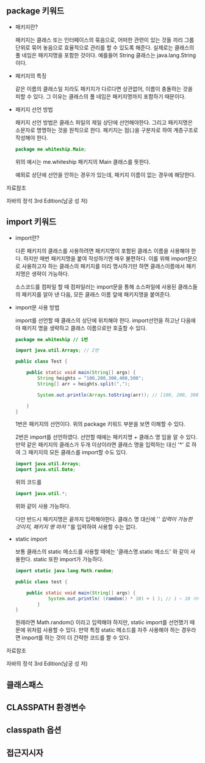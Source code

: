 ## package 키워드

- 패키지란?

  패키지는 클래스 또는 인터페이스의 묶음으로, 어떠한 관련이 있는 것들 끼리 그룹 단위로 묶어 놓음으로 효율적으로 관리를 할 수 있도록 해준다. 실제로는 클래스의 풀 네임은 패키지명을 포함한 것이다. 예를들어 String 클래스는 java.lang.String이다.

- 패키지의 특징

  같은 이름의 클래스일 지라도 패키지가 다르다면 상관없어, 이름이 충돌하는 것을 피할 수 있다. 그 이유는 클래스의 풀 네임은 패키지명까지 포함하기 때문이다.

- 패키지 선언 방법

  패키지 선언 방법은 클래스 파일의 제일 상단에 선언해야한다. 그리고 패키지명은 소문자로 명명하는 것을 원칙으로 한다. 패키지는 점(.)을 구분자로 하여 계층구조로 작성해야 한다.

    ```java
    package me.whiteship.Main;
    ```

  위의 예시는 me.whiteship 패키지의 Main 클래스를 뜻한다.

  예외로 상단에 선언을 안하는 경우가 있는데, 패키지 이름이 없는 경우에 해당한다.

자료참조

자바의 정석 3rd Edition(남궁 성 저)

## import 키워드
- import란?

  다른 패키지의 클래스를 사용하려면 패키지명이 포함된 클래스 이름을 사용해야 한다. 하지만 매번 패키지명을 붙여 작성하기엔 매우 불편하다. 이를 위해 import문으로 사용하고자 하는 클래스의 패키지를 미리 명시하기만 하면 클래스이름에서 패키지명은 생략이 가능하다.

  소스코드를 컴파일 할 때 컴파일러는 import문을 통해 소스파일에 사용된 클래스들의 패키지를 알아 낸 다음, 모든 클래스 이름 앞에 패키지명을 붙여준다.

- import문 사용 방법

  import를 선언할 때 클래스의 상단에 위치해야 한다. import선언을 하고난 다음에야 패키지 명을 생략하고 클래스 이름으로만 호출할 수 있다.

    ```java
    package me.whiteship // 1번

    import java.util.Arrays; // 2번

    public class Test {

        public static void main(String[] args) {
            String heights = "100,200,300,400,500";
            String[] arr = heights.split(",");

            System.out.println(Arrays.toString(arr)); // [100, 200, 300, 400, 500]

        }
    }
    ```

  1번은 패키지의 선언이다. 위의 package 키워드 부분을 보면 이해할 수 있다.

  2번은 import를 선언하였다. 선언할 때에는 패키지명 + 클래스 명 임을 알 수 있다. 만약 같은 패키지의 클래스가 두개 이상이라면 클래스 명을 입력하는 대신 '*' 로 하여 그 패키지의 모든 클래스를 import할 수도 있다.

    ```java
    import java.util.Arrays;
    import java.util.Date;
    ```

  위의 코드를

    ```java
    import java.util.*;
    ```

  위와 같이 사용 가능하다.

  다만 반드시 패키지명은 끝까지 입력해야한다. 클래스 명 대신에 '*' 입력이 가능한 것이지, 패키지 명 마저 '*'를 입력하여 사용할 수는 없다.

- static import

  보통 클래스의 static 메소드를 사용할 때에는 '클래스명.static 메소드' 와 같이 사용한다. static 또한 import가 가능하다.

    ```java
    import static java.lang.Math.random;

    public class test {

        public static void main(String[] args) {
    			System.out.println( (ramdom() * 10) + 1 ); // 1 ~ 10 사이의 수를 출력한다.
    		}
    }
    ```

  원래라면 Math.random() 이라고 입력해야 하지만, static import를 선언했기 때문에 위처럼 사용할 수 있다. 만약 특정 static 메소드를 자주 사용해야 하는 경우라면 import를 하는 것이 더 간략한 코드를 짤 수 있다.

자료참조

자바의 정석 3rd Edition(남궁 성 저)

## 클래스패스

## CLASSPATH 환경변수

## classpath 옵션

## 접근지시자